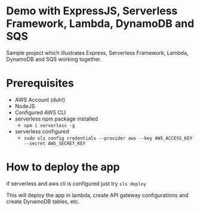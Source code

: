 # Demo with ExpressJS, Serverless Framework, Lambda, DynamoDB and SQS

Sample project which illustrates Express, Serverless Framework, Lambda, DynamoDB and SQS working together.


# Prerequisites 

* AWS Account (duh!)
* NodeJS 
* Configured AWS CLI 
* serverless npm package installed
	* ``` npm i serverless -g ```
* serverless configured
	* ``sudo sls config credentials --provider aws --key AWS_ACCESS_KEY --secret AWS_SECRET_KEY ``


# How to deploy the app 
if serverless and aws cli is configured just try
`` sls deploy ``

This will deploy the app in lambda, create API gateway configurations and create DynamoDB tables, etc.

